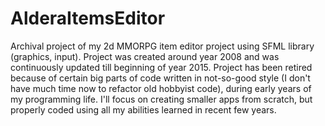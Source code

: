 # AlderaItemsEditor
Archival project of my 2d MMORPG item editor project using SFML library (graphics, input). Project was created around year 2008 and was continuously updated till beginning of year 2015. Project has been retired because of certain big parts of code written in not-so-good style (I don't have much time now to refactor old hobbyist code), during early years of my programming life. I'll focus on creating smaller apps from scratch, but properly coded using all my abilities learned in recent few years.
